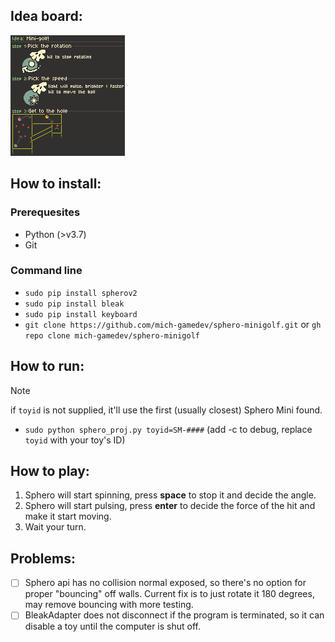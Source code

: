 ## Idea board:
![idea.png](https://github.com/mich-gamedev/sphero-minigolf/blob/main/idea.png?raw=true)

## How to install:
### Prerequesites
- Python (>v3.7)
- Git
### Command line
- `sudo pip install spherov2`
- `sudo pip install bleak`
- `sudo pip install keyboard`
- `git clone https://github.com/mich-gamedev/sphero-minigolf.git` or `gh repo clone mich-gamedev/sphero-minigolf`

## How to run:
> [!NOTE]
> if `toyid` is not supplied, it'll use the first (usually closest) Sphero Mini found.
- `sudo python sphero_proj.py toyid=SM-####` (add -c to debug, replace `toyid` with your toy's ID)

## How to play:
1. Sphero will start spinning, press **space** to stop it and decide the angle.
2. Sphero will start pulsing, press **enter** to decide the force of the hit and make it start moving.
3. Wait your turn.

## Problems:
- [ ] Sphero api has no collision normal exposed, so there's no option for proper "bouncing" off walls. Current fix is to just rotate it 180 degrees, may remove bouncing with more testing.
- [ ] BleakAdapter does not disconnect if the program is terminated, so it can disable a toy until the computer is shut off.

